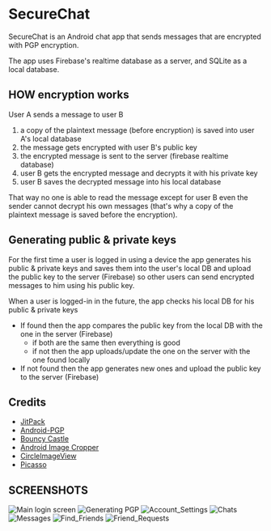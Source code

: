 # SecureChat
SecureChat is an Android chat app that sends messages that are encrypted with PGP encryption.

The app uses Firebase's realtime database as a server, and SQLite as a local database.

## HOW encryption works
User A sends a message to user B
1. a copy of the plaintext message (before encryption) is saved into user A's local database
2. the message gets encrypted with user B's public key
3. the encrypted message is sent to the server (firebase realtime database)
4. user B gets the encrypted message and decrypts it with his private key
5. user B saves the decrypted message into his local database

That way no one is able to read the message except for user B
even the sender cannot decrypt his own messages (that's why a copy of the plaintext message is saved before the encryption).

## Generating public & private keys
For the first time a user is logged in using a device the app generates his public & private keys
and saves them into the user's local DB and upload the public key to the server (Firebase)
so other users can send encrypted messages to him using his public key.

When a user is logged-in in the future, the app checks his local DB for his public & private keys
- If found then the app compares the public key from the local DB with the one in the server (Firebase)
    * if both are the same then everything is good
    * if not then the app uploads/update the one on the server with the one found locally
- If not found then the app generates new ones and upload the public key to the server (Firebase)

## Credits
* [JitPack](https://github.com/jitpack/jitpack.io/)
* [Android-PGP](https://github.com/kibotu/Android-PGP)
* [Bouncy Castle](https://github.com/rtyley/spongycastle)
* [Android Image Cropper](https://github.com/ArthurHub/Android-Image-Cropper)
* [CircleImageView](https://github.com/hdodenhof/CircleImageView)
* [Picasso](https://square.github.io/picasso/)

## SCREENSHOTS
![Main login screen](https://github.com/w4po/SecureChat/blob/master/Screenshots/Main_Login.jpg?raw=true)
![Generating PGP](https://github.com/w4po/SecureChat/blob/master/Screenshots/Generating_PGP.jpg?raw=true)
![Account_Settings](https://github.com/w4po/SecureChat/blob/master/Screenshots/Account_Settings.jpg?raw=true)
![Chats](https://github.com/w4po/SecureChat/blob/master/Screenshots/Chats.jpg?raw=true)
![Messages](https://github.com/w4po/SecureChat/blob/master/Screenshots/Messages.jpg?raw=true)
![Find_Friends](https://github.com/w4po/SecureChat/blob/master/Screenshots/Find_Friends.jpg?raw=true)
![Friend_Requests](https://github.com/w4po/SecureChat/blob/master/Screenshots/Friend_Requests.jpg?raw=true)
